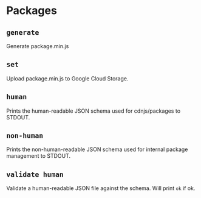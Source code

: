 # Packages

## `generate`

Generate package.min.js

## `set`

Upload package.min.js to Google Cloud Storage.

## `human`

Prints the human-readable JSON schema used for cdnjs/packages to STDOUT.

## `non-human`

Prints the non-human-readable JSON schema used for internal package management to STDOUT.

## `validate human`

Validate a human-readable JSON file against the schema. Will print `ok` if ok.
